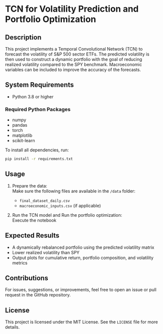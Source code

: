 
# TCN for Volatility Prediction and Portfolio Optimization

## Description

This project implements a Temporal Convolutional Network (TCN) to forecast the volatility of S&P 500 sector ETFs. The predicted volatility is then used to construct a dynamic portfolio with the goal of reducing realized volatility compared to the SPY benchmark. Macroeconomic variables can be included to improve the accuracy of the forecasts.

## System Requirements

- Python 3.8 or higher

### Required Python Packages

- numpy  
- pandas  
- torch  
- matplotlib  
- scikit-learn  

To install all dependencies, run:

```bash
pip install -r requirements.txt
```

## Usage

1. Prepare the data:  
   Make sure the following files are available in the `/data` folder:
   - `final_dataset_daily.csv`
   - `macroeconomic_inputs.csv` (if applicable)

2. Run the TCN model and Run the portfolio optimization:  
   Execute the notebook

## Expected Results

- A dynamically rebalanced portfolio using the predicted volatility matrix
- Lower realized volatility than SPY
- Output plots for cumulative return, portfolio composition, and volatility metrics

## Contributions

For issues, suggestions, or improvements, feel free to open an issue or pull request in the GitHub repository.

## License

This project is licensed under the MIT License. See the `LICENSE` file for more details.
